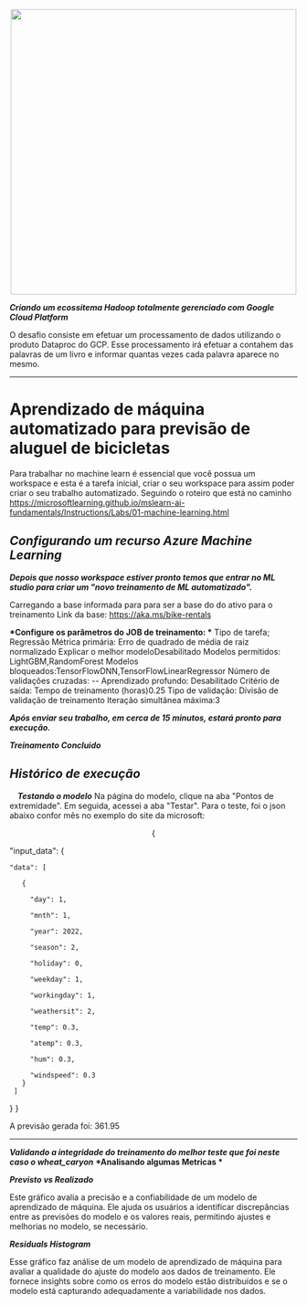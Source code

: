 
<p align="center"><img src="./DIO.png" width="500"></p>

__*Criando um ecossitema Hadoop totalmente gerenciado com Google Cloud Platform*__

O desafio consiste em efetuar um processamento de dados utilizando o produto Dataproc do GCP. Esse processamento irá efetuar a contahem das palavras de um livro e informar quantas vezes cada palavra aparece no mesmo.

---
# Aprendizado de máquina automatizado para previsão de aluguel de bicicletas

Para trabalhar no machine learn é essencial que você possua um workspace e esta é a tarefa inicial, criar o seu workspace para assim poder criar o seu trabalho automatizado.
Seguindo o roteiro que está no caminho https://microsoftlearning.github.io/mslearn-ai-fundamentals/Instructions/Labs/01-machine-learning.html


__*Configurando um recurso Azure Machine Learning*__
---
 

 

 

__*Depois que nosso workspace estiver pronto temos que entrar no ML studio para criar um "novo treinamento de ML automatizado".*__


 


 
Carregando a base  informada para  para ser a base do do ativo para o treinamento
Link da base:  https://aka.ms/bike-rentals  
	
 
__*Configure os parâmetros do JOB de treinamento: *__
Tipo de tarefa; Regressão
Métrica primária: Erro de quadrado de média de raiz normalizado
Explicar o melhor modeloDesabilitado
Modelos permitidos: LightGBM,RandomForest
Modelos bloqueados:TensorFlowDNN,TensorFlowLinearRegressor
Número de validações cruzadas: --
Aprendizado profundo: Desabilitado
Critério de saída: Tempo de treinamento (horas)0.25
Tipo de validação: Divisão de validação de treinamento
Iteração simultânea máxima:3

 

 
 
__*Após enviar seu trabalho, em cerca de 15 minutos, estará pronto para execução.*__
 
 

 
__*Treinamento Concluido*__
 

__*Histórico de execução*__
---


 __*Testando o modelo*__
Na página do modelo, clique na aba "Pontos de extremidade". Em seguida, acessei a aba "Testar".
Para o teste, foi o json abaixo confor mês no exemplo do site da microsoft:
<p align="center">
{
	
  "input_data": {
  
    "data": [
    
       {
       
         "day": 1,
	 
         "mnth": 1,  
	 
         "year": 2022,
	 
         "season": 2,
	 
         "holiday": 0,
	 
         "weekday": 1,
	 
         "workingday": 1,
	 
         "weathersit": 2, 
	 
         "temp": 0.3, 
	 
         "atemp": 0.3,
	 
         "hum": 0.3,
	 
         "windspeed": 0.3 
       }
     ]
  }
}

</p>
A previsão gerada foi: 361.95

---

__*Validando a integridade do treinamento do melhor teste que foi neste caso o wheat_caryon*__
__*Analisando algumas  Metricas *__
 

__*Previsto vs Realizado*__

Este gráfico avalia a precisão e a confiabilidade de um modelo de aprendizado de máquina. Ele ajuda os usuários a identificar discrepâncias entre as previsões do modelo e os valores reais, permitindo ajustes e melhorias no modelo, se necessário.
 
__*Residuals Histogram*__

Esse gráfico faz análise de um modelo de aprendizado de máquina para avaliar a qualidade do ajuste do modelo aos dados de treinamento. Ele fornece insights sobre como os erros do modelo estão distribuídos e se o modelo está capturando adequadamente a variabilidade nos dados.



